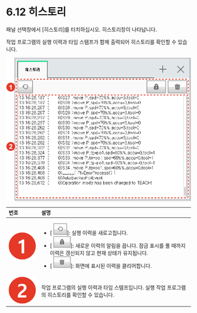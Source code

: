 # 6.12 히스토리

패널 선택창에서 \[히스토리\]를 터치하십시오. 히스토리창이 나타납니다.

작업 프로그램의 실행 이력과 타임 스탬프가 함께 출력되어 히스토리를 확인할 수 있습니다.

![&#xADF8;&#xB9BC; 44 &#xD788;&#xC2A4;&#xD1A0;&#xB9AC;](../.gitbook/assets/image%20%28173%29.png)

<table>
  <thead>
    <tr>
      <th style="text-align:left">&#xBC88;&#xD638;</th>
      <th style="text-align:left">&#xC124;&#xBA85;</th>
    </tr>
  </thead>
  <tbody>
    <tr>
      <td style="text-align:left">
        <img src="../.gitbook/assets/c1.png" alt/>
      </td>
      <td style="text-align:left">
        <ul>
          <li>[
            <img src="../.gitbook/assets/bt-refresh.png" alt/>]: &#xC2E4;&#xD589; &#xC774;&#xB825;&#xC744; &#xC0C8;&#xB85C;&#xACE0;&#xCE69;&#xB2C8;&#xB2E4;.</li>
          <li>[
            <img src="../.gitbook/assets/bt-lock.png" alt/>]: &#xC0C8;&#xB85C;&#xC6B4; &#xC774;&#xB825;&#xC758; &#xC54C;&#xB9BC;&#xC744;
            &#xB055;&#xB2C8;&#xB2E4;. &#xC7A0;&#xAE08; &#xD45C;&#xC2DC;&#xB97C; &#xD480;
            &#xB54C;&#xAE4C;&#xC9C0; &#xC774;&#xB825;&#xC740; &#xAC31;&#xC2E0;&#xB418;&#xC9C0;
            &#xC54A;&#xACE0; &#xD604;&#xC7AC; &#xC0C1;&#xD0DC;&#xAC00; &#xC720;&#xC9C0;&#xB429;&#xB2C8;&#xB2E4;.</li>
          <li>[
            <img src="../.gitbook/assets/bt-trash.png" alt/>]: &#xD654;&#xBA74;&#xC5D0; &#xD45C;&#xC2DC;&#xB41C; &#xC774;&#xB825;&#xC744;
            &#xD074;&#xB9AC;&#xC5B4;&#xD569;&#xB2C8;&#xB2E4;.</li>
        </ul>
      </td>
    </tr>
    <tr>
      <td style="text-align:left">
        <img src="../.gitbook/assets/c2.png" alt/>
      </td>
      <td style="text-align:left">&#xC791;&#xC5C5; &#xD504;&#xB85C;&#xADF8;&#xB7A8;&#xC758; &#xC2E4;&#xD589;
        &#xC774;&#xB825;&#xACFC; &#xD0C0;&#xC784; &#xC2A4;&#xD0EC;&#xD504;&#xC785;&#xB2C8;&#xB2E4;.
        &#xC2E4;&#xD589; &#xC791;&#xC5C5; &#xD504;&#xB85C;&#xADF8;&#xB7A8;&#xC758;
        &#xD788;&#xC2A4;&#xD1A0;&#xB9AC;&#xB97C; &#xD655;&#xC778;&#xD560; &#xC218;
        &#xC788;&#xC2B5;&#xB2C8;&#xB2E4;.</td>
    </tr>
  </tbody>
</table>

